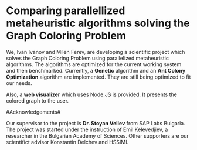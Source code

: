 # Comparing parallellized metaheuristic algorithms solving the Graph Coloring Problem #

We, Ivan Ivanov and Milen Ferev, are developing a scientific project which solves the Graph Coloring Problem using parallelized metaheuristic algorithms. The algorithms are optimized for the current working system and then benchmarked. Currently, a **Genetic** algorithm and an **Ant Colony Optimization** algorithm are implemented. They are still being optimized to fit our needs.

Also, a **web visualizer** which uses Node.JS is provided. It presents the colored graph to the user.


#Acknowledgements#

Our supervisor to the project is **Dr. Stoyan Vellev** from SAP Labs Bulgaria. The project was started under the instruction of Emil Kelevedjiev, a researcher in the Bulgarian Academy of Sciences. Other supporters are our scientifict advisor Konstantin Delchev and HSSIMI.
